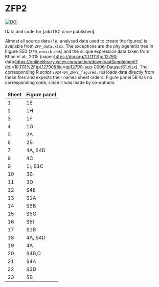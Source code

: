 # ZFP2

[![DOI](https://zenodo.org/badge/900957841.svg)](https://doi.org/10.5281/zenodo.14342515)

Data and code for [add DOI once published].

Almost all source data (*i.e.* analysed data used to create the figures) is available from `ZFP_data.xlsx`. 
The exceptions are the phylogenetic tree in Figure S5D (`ZFO_newick.nwk`) and the silique expression data taken from Khan et al., 2015 (paper:<https://doi.org/10.1111/tpj.12790>; data:<https://onlinelibrary.wiley.com/action/downloadSupplement?doi=10.1111%2Ftpj.12790&file=tpj12790-sup-0006-DatasetS1.xlsx>).
The corresponding R script `2024-04_ZFP2_figures.rmd` loads data directly from these files and expects their names sheet orders.
Figure panel 5B has no corresponding code, since it was made by co-authors.

Sheet|Figure panel
-----|------------
1    |1E
2    |1H
3    |1F
4    |1G
5    |2A
6    |2B
7    |4A, S4D
8    |4C
9    |1I, S1C
10   |3B
11   |3D
12   |S4E
13   |S1A
14   |S5B
15   |S5G
16   |S5I
17   |S1B
18   |4A, S4D
19   |4A
20   |S4B,C
21   |S4A
22   |S3D
23   |5B



